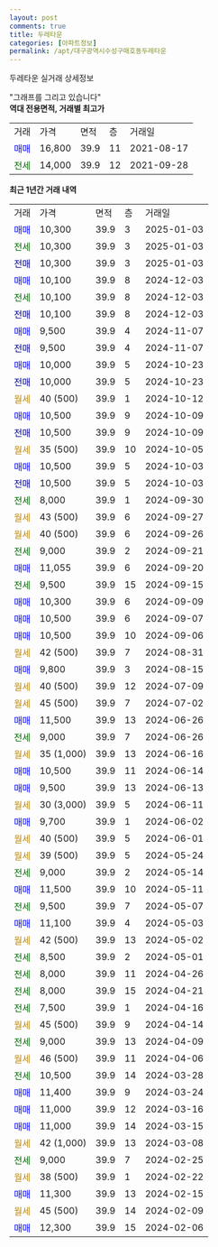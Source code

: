 ```yaml
---
layout: post
comments: true
title: 두레타운
categories: [아파트정보]
permalink: /apt/대구광역시수성구매호동두레타운
---
```


두레타운 실거래 상세정보

<script type="text/javascript">
  google.charts.load('current', {'packages':['line', 'corechart']});
  google.charts.setOnLoadCallback(drawChart);

  function drawChart() {
    var data = new google.visualization.DataTable();
    data.addColumn('date', '거래일');
    data.addColumn('number', "매매");
    data.addColumn('number', "전세");
    data.addColumn('number', "전매");

    data.addRows([[new Date(Date.parse("2025-01-03")), 10300, null, null], [new Date(Date.parse("2025-01-03")), null, 10300, null], [new Date(Date.parse("2025-01-03")), null, null, 10300], [new Date(Date.parse("2024-12-03")), 10100, null, null], [new Date(Date.parse("2024-12-03")), null, 10100, null], [new Date(Date.parse("2024-12-03")), null, null, 10100], [new Date(Date.parse("2024-11-07")), 9500, null, null], [new Date(Date.parse("2024-11-07")), null, null, 9500], [new Date(Date.parse("2024-10-23")), 10000, null, null], [new Date(Date.parse("2024-10-23")), null, null, 10000], [new Date(Date.parse("2024-10-12")), null, null, null], [new Date(Date.parse("2024-10-09")), 10500, null, null], [new Date(Date.parse("2024-10-09")), null, null, 10500], [new Date(Date.parse("2024-10-05")), null, null, null], [new Date(Date.parse("2024-10-03")), 10500, null, null], [new Date(Date.parse("2024-10-03")), null, null, 10500], [new Date(Date.parse("2024-09-30")), null, 8000, null], [new Date(Date.parse("2024-09-27")), null, null, null], [new Date(Date.parse("2024-09-26")), null, null, null], [new Date(Date.parse("2024-09-21")), null, 9000, null], [new Date(Date.parse("2024-09-20")), 11055, null, null], [new Date(Date.parse("2024-09-15")), null, 9500, null], [new Date(Date.parse("2024-09-09")), 10300, null, null], [new Date(Date.parse("2024-09-07")), 10500, null, null], [new Date(Date.parse("2024-09-06")), 10500, null, null], [new Date(Date.parse("2024-08-31")), null, null, null], [new Date(Date.parse("2024-08-15")), 9800, null, null], [new Date(Date.parse("2024-07-09")), null, null, null], [new Date(Date.parse("2024-07-02")), null, null, null], [new Date(Date.parse("2024-06-26")), 11500, null, null], [new Date(Date.parse("2024-06-26")), null, 9000, null], [new Date(Date.parse("2024-06-16")), null, null, null], [new Date(Date.parse("2024-06-14")), 10500, null, null], [new Date(Date.parse("2024-06-13")), 9500, null, null], [new Date(Date.parse("2024-06-11")), null, null, null], [new Date(Date.parse("2024-06-02")), 9700, null, null], [new Date(Date.parse("2024-06-01")), null, null, null], [new Date(Date.parse("2024-05-24")), null, null, null], [new Date(Date.parse("2024-05-14")), null, 9000, null], [new Date(Date.parse("2024-05-11")), 11500, null, null], [new Date(Date.parse("2024-05-07")), null, 9500, null], [new Date(Date.parse("2024-05-03")), 11100, null, null], [new Date(Date.parse("2024-05-02")), null, null, null], [new Date(Date.parse("2024-05-01")), null, 8500, null], [new Date(Date.parse("2024-04-26")), null, 8000, null], [new Date(Date.parse("2024-04-21")), null, 8000, null], [new Date(Date.parse("2024-04-16")), null, 7500, null], [new Date(Date.parse("2024-04-14")), null, null, null], [new Date(Date.parse("2024-04-09")), null, 9000, null], [new Date(Date.parse("2024-04-06")), null, null, null], [new Date(Date.parse("2024-03-28")), null, 10500, null], [new Date(Date.parse("2024-03-24")), 11400, null, null], [new Date(Date.parse("2024-03-16")), 11000, null, null], [new Date(Date.parse("2024-03-15")), 11000, null, null], [new Date(Date.parse("2024-03-08")), null, null, null], [new Date(Date.parse("2024-02-25")), null, 9000, null], [new Date(Date.parse("2024-02-22")), null, null, null], [new Date(Date.parse("2024-02-15")), 11300, null, null], [new Date(Date.parse("2024-02-09")), null, null, null], [new Date(Date.parse("2024-02-06")), 12300, null, null]]);

    var options = {
      hAxis: {
        format: 'yyyy/MM/dd'
      },    
      lineWidth: 0,
      pointsVisible: true,    
      title: '최근 1년간 유형별 실거래가 분포',
      legend: { position: 'bottom' }
    };

    var formatter = new google.visualization.NumberFormat({pattern:'###,###'} );
    formatter.format(data, 1);
    formatter.format(data, 2);
    
    setTimeout(function() {
        var chart = new google.visualization.LineChart(document.getElementById('columnchart_material'));
        chart.draw(data, (options));
        document.getElementById('loading').style.display = 'none';
    }, 200);
  }
</script>


<div id="loading" style="z-index:20; display: block; margin-left: 0px">"그래프를 그리고 있습니다"</div>
<div id="columnchart_material" style="width: 95%; margin-left: 0px; display: block"></div>
<!-- contents start -->
<b>역대 전용면적, 거래별 최고가</b>
<table class="sortable">
    <tr>
      <td>거래</td>
      <td>가격</td>
      <td>면적</td>
      <td>층</td>
      <td>거래일</td>
    </tr>
        <tr>
          <td><a style="color: blue">매매</a></td>
          <td>16,800</td>
          <td>39.9</td>
          <td>11</td>
          <td>2021-08-17</td>
        </tr>        
        <tr>
              <td><a style="color: darkgreen">전세</a></td>
              <td>14,000</td>
              <td>39.9</td>
              <td>12</td>
              <td>2021-09-28</td>
            </tr>        
    
</table>

<b>최근 1년간 거래 내역</b>

<table class="sortable">
    <tr>
      <td>거래</td>
      <td>가격</td>
      <td>면적</td>
      <td>층</td>
      <td>거래일</td>
    </tr>
    <tr>
      <td><a style="color: blue">매매</a></td>
      <td>10,300</td>
      <td>39.9</td>
      <td>3</td>
      <td>2025-01-03</td>
    </tr>          <tr>
      <td><a style="color: darkgreen">전세</a></td>
      <td>10,300</td>
      <td>39.9</td>
      <td>3</td>
      <td>2025-01-03</td>
    </tr>          <tr>
      <td><a style="color: darkblue">전매</a></td>
      <td>10,300</td>
      <td>39.9</td>
      <td>3</td>
      <td>2025-01-03</td>
    </tr>          <tr>
      <td><a style="color: blue">매매</a></td>
      <td>10,100</td>
      <td>39.9</td>
      <td>8</td>
      <td>2024-12-03</td>
    </tr>          <tr>
      <td><a style="color: darkgreen">전세</a></td>
      <td>10,100</td>
      <td>39.9</td>
      <td>8</td>
      <td>2024-12-03</td>
    </tr>          <tr>
      <td><a style="color: darkblue">전매</a></td>
      <td>10,100</td>
      <td>39.9</td>
      <td>8</td>
      <td>2024-12-03</td>
    </tr>          <tr>
      <td><a style="color: blue">매매</a></td>
      <td>9,500</td>
      <td>39.9</td>
      <td>4</td>
      <td>2024-11-07</td>
    </tr>          <tr>
      <td><a style="color: darkblue">전매</a></td>
      <td>9,500</td>
      <td>39.9</td>
      <td>4</td>
      <td>2024-11-07</td>
    </tr>          <tr>
      <td><a style="color: blue">매매</a></td>
      <td>10,000</td>
      <td>39.9</td>
      <td>5</td>
      <td>2024-10-23</td>
    </tr>          <tr>
      <td><a style="color: darkblue">전매</a></td>
      <td>10,000</td>
      <td>39.9</td>
      <td>5</td>
      <td>2024-10-23</td>
    </tr>          <tr>
      <td><a style="color: darkgoldenrod">월세</a></td>
      <td>40 (500)</td>
      <td>39.9</td>
      <td>1</td>
      <td>2024-10-12</td>
    </tr>          <tr>
      <td><a style="color: blue">매매</a></td>
      <td>10,500</td>
      <td>39.9</td>
      <td>9</td>
      <td>2024-10-09</td>
    </tr>          <tr>
      <td><a style="color: darkblue">전매</a></td>
      <td>10,500</td>
      <td>39.9</td>
      <td>9</td>
      <td>2024-10-09</td>
    </tr>          <tr>
      <td><a style="color: darkgoldenrod">월세</a></td>
      <td>35 (500)</td>
      <td>39.9</td>
      <td>10</td>
      <td>2024-10-05</td>
    </tr>          <tr>
      <td><a style="color: blue">매매</a></td>
      <td>10,500</td>
      <td>39.9</td>
      <td>5</td>
      <td>2024-10-03</td>
    </tr>          <tr>
      <td><a style="color: darkblue">전매</a></td>
      <td>10,500</td>
      <td>39.9</td>
      <td>5</td>
      <td>2024-10-03</td>
    </tr>          <tr>
      <td><a style="color: darkgreen">전세</a></td>
      <td>8,000</td>
      <td>39.9</td>
      <td>1</td>
      <td>2024-09-30</td>
    </tr>          <tr>
      <td><a style="color: darkgoldenrod">월세</a></td>
      <td>43 (500)</td>
      <td>39.9</td>
      <td>6</td>
      <td>2024-09-27</td>
    </tr>          <tr>
      <td><a style="color: darkgoldenrod">월세</a></td>
      <td>40 (500)</td>
      <td>39.9</td>
      <td>6</td>
      <td>2024-09-26</td>
    </tr>          <tr>
      <td><a style="color: darkgreen">전세</a></td>
      <td>9,000</td>
      <td>39.9</td>
      <td>2</td>
      <td>2024-09-21</td>
    </tr>          <tr>
      <td><a style="color: blue">매매</a></td>
      <td>11,055</td>
      <td>39.9</td>
      <td>6</td>
      <td>2024-09-20</td>
    </tr>          <tr>
      <td><a style="color: darkgreen">전세</a></td>
      <td>9,500</td>
      <td>39.9</td>
      <td>15</td>
      <td>2024-09-15</td>
    </tr>          <tr>
      <td><a style="color: blue">매매</a></td>
      <td>10,300</td>
      <td>39.9</td>
      <td>6</td>
      <td>2024-09-09</td>
    </tr>          <tr>
      <td><a style="color: blue">매매</a></td>
      <td>10,500</td>
      <td>39.9</td>
      <td>6</td>
      <td>2024-09-07</td>
    </tr>          <tr>
      <td><a style="color: blue">매매</a></td>
      <td>10,500</td>
      <td>39.9</td>
      <td>10</td>
      <td>2024-09-06</td>
    </tr>          <tr>
      <td><a style="color: darkgoldenrod">월세</a></td>
      <td>42 (500)</td>
      <td>39.9</td>
      <td>7</td>
      <td>2024-08-31</td>
    </tr>          <tr>
      <td><a style="color: blue">매매</a></td>
      <td>9,800</td>
      <td>39.9</td>
      <td>3</td>
      <td>2024-08-15</td>
    </tr>          <tr>
      <td><a style="color: darkgoldenrod">월세</a></td>
      <td>40 (500)</td>
      <td>39.9</td>
      <td>12</td>
      <td>2024-07-09</td>
    </tr>          <tr>
      <td><a style="color: darkgoldenrod">월세</a></td>
      <td>45 (500)</td>
      <td>39.9</td>
      <td>7</td>
      <td>2024-07-02</td>
    </tr>          <tr>
      <td><a style="color: blue">매매</a></td>
      <td>11,500</td>
      <td>39.9</td>
      <td>13</td>
      <td>2024-06-26</td>
    </tr>          <tr>
      <td><a style="color: darkgreen">전세</a></td>
      <td>9,000</td>
      <td>39.9</td>
      <td>7</td>
      <td>2024-06-26</td>
    </tr>          <tr>
      <td><a style="color: darkgoldenrod">월세</a></td>
      <td>35 (1,000)</td>
      <td>39.9</td>
      <td>13</td>
      <td>2024-06-16</td>
    </tr>          <tr>
      <td><a style="color: blue">매매</a></td>
      <td>10,500</td>
      <td>39.9</td>
      <td>11</td>
      <td>2024-06-14</td>
    </tr>          <tr>
      <td><a style="color: blue">매매</a></td>
      <td>9,500</td>
      <td>39.9</td>
      <td>13</td>
      <td>2024-06-13</td>
    </tr>          <tr>
      <td><a style="color: darkgoldenrod">월세</a></td>
      <td>30 (3,000)</td>
      <td>39.9</td>
      <td>5</td>
      <td>2024-06-11</td>
    </tr>          <tr>
      <td><a style="color: blue">매매</a></td>
      <td>9,700</td>
      <td>39.9</td>
      <td>1</td>
      <td>2024-06-02</td>
    </tr>          <tr>
      <td><a style="color: darkgoldenrod">월세</a></td>
      <td>40 (500)</td>
      <td>39.9</td>
      <td>5</td>
      <td>2024-06-01</td>
    </tr>          <tr>
      <td><a style="color: darkgoldenrod">월세</a></td>
      <td>39 (500)</td>
      <td>39.9</td>
      <td>5</td>
      <td>2024-05-24</td>
    </tr>          <tr>
      <td><a style="color: darkgreen">전세</a></td>
      <td>9,000</td>
      <td>39.9</td>
      <td>2</td>
      <td>2024-05-14</td>
    </tr>          <tr>
      <td><a style="color: blue">매매</a></td>
      <td>11,500</td>
      <td>39.9</td>
      <td>10</td>
      <td>2024-05-11</td>
    </tr>          <tr>
      <td><a style="color: darkgreen">전세</a></td>
      <td>9,500</td>
      <td>39.9</td>
      <td>7</td>
      <td>2024-05-07</td>
    </tr>          <tr>
      <td><a style="color: blue">매매</a></td>
      <td>11,100</td>
      <td>39.9</td>
      <td>4</td>
      <td>2024-05-03</td>
    </tr>          <tr>
      <td><a style="color: darkgoldenrod">월세</a></td>
      <td>42 (500)</td>
      <td>39.9</td>
      <td>13</td>
      <td>2024-05-02</td>
    </tr>          <tr>
      <td><a style="color: darkgreen">전세</a></td>
      <td>8,500</td>
      <td>39.9</td>
      <td>2</td>
      <td>2024-05-01</td>
    </tr>          <tr>
      <td><a style="color: darkgreen">전세</a></td>
      <td>8,000</td>
      <td>39.9</td>
      <td>11</td>
      <td>2024-04-26</td>
    </tr>          <tr>
      <td><a style="color: darkgreen">전세</a></td>
      <td>8,000</td>
      <td>39.9</td>
      <td>15</td>
      <td>2024-04-21</td>
    </tr>          <tr>
      <td><a style="color: darkgreen">전세</a></td>
      <td>7,500</td>
      <td>39.9</td>
      <td>1</td>
      <td>2024-04-16</td>
    </tr>          <tr>
      <td><a style="color: darkgoldenrod">월세</a></td>
      <td>45 (500)</td>
      <td>39.9</td>
      <td>9</td>
      <td>2024-04-14</td>
    </tr>          <tr>
      <td><a style="color: darkgreen">전세</a></td>
      <td>9,000</td>
      <td>39.9</td>
      <td>13</td>
      <td>2024-04-09</td>
    </tr>          <tr>
      <td><a style="color: darkgoldenrod">월세</a></td>
      <td>46 (500)</td>
      <td>39.9</td>
      <td>11</td>
      <td>2024-04-06</td>
    </tr>          <tr>
      <td><a style="color: darkgreen">전세</a></td>
      <td>10,500</td>
      <td>39.9</td>
      <td>14</td>
      <td>2024-03-28</td>
    </tr>          <tr>
      <td><a style="color: blue">매매</a></td>
      <td>11,400</td>
      <td>39.9</td>
      <td>9</td>
      <td>2024-03-24</td>
    </tr>          <tr>
      <td><a style="color: blue">매매</a></td>
      <td>11,000</td>
      <td>39.9</td>
      <td>12</td>
      <td>2024-03-16</td>
    </tr>          <tr>
      <td><a style="color: blue">매매</a></td>
      <td>11,000</td>
      <td>39.9</td>
      <td>14</td>
      <td>2024-03-15</td>
    </tr>          <tr>
      <td><a style="color: darkgoldenrod">월세</a></td>
      <td>42 (1,000)</td>
      <td>39.9</td>
      <td>13</td>
      <td>2024-03-08</td>
    </tr>          <tr>
      <td><a style="color: darkgreen">전세</a></td>
      <td>9,000</td>
      <td>39.9</td>
      <td>7</td>
      <td>2024-02-25</td>
    </tr>          <tr>
      <td><a style="color: darkgoldenrod">월세</a></td>
      <td>38 (500)</td>
      <td>39.9</td>
      <td>1</td>
      <td>2024-02-22</td>
    </tr>          <tr>
      <td><a style="color: blue">매매</a></td>
      <td>11,300</td>
      <td>39.9</td>
      <td>13</td>
      <td>2024-02-15</td>
    </tr>          <tr>
      <td><a style="color: darkgoldenrod">월세</a></td>
      <td>45 (500)</td>
      <td>39.9</td>
      <td>14</td>
      <td>2024-02-09</td>
    </tr>          <tr>
      <td><a style="color: blue">매매</a></td>
      <td>12,300</td>
      <td>39.9</td>
      <td>15</td>
      <td>2024-02-06</td>
    </tr>      </table>
<!-- contents end -->    

